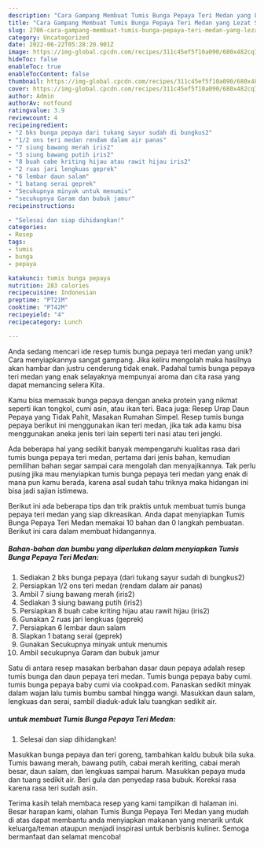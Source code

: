 ```yaml
---
description: "Cara Gampang Membuat Tumis Bunga Pepaya Teri Medan yang Lezat Sekali"
title: "Cara Gampang Membuat Tumis Bunga Pepaya Teri Medan yang Lezat Sekali"
slug: 2706-cara-gampang-membuat-tumis-bunga-pepaya-teri-medan-yang-lezat-sekali
category: Uncategorized
date: 2022-06-22T05:28:20.901Z
image: https://img-global.cpcdn.com/recipes/311c45ef5f10a090/680x482cq70/tumis-bunga-pepaya-teri-medan-foto-resep-utama.jpg
hideToc: false
enableToc: true
enableTocContent: false
thumbnail: https://img-global.cpcdn.com/recipes/311c45ef5f10a090/680x482cq70/tumis-bunga-pepaya-teri-medan-foto-resep-utama.jpg
cover: https://img-global.cpcdn.com/recipes/311c45ef5f10a090/680x482cq70/tumis-bunga-pepaya-teri-medan-foto-resep-utama.jpg
author: Admin
authorAv: notfound
ratingvalue: 3.9
reviewcount: 4
recipeingredient:
- "2 bks bunga pepaya dari tukang sayur sudah di bungkus2"
- "1/2 ons teri medan rendam dalam air panas"
- "7 siung bawang merah iris2"
- "3 siung bawang putih iris2"
- "8 buah cabe kriting hijau atau rawit hijau iris2"
- "2 ruas jari lengkuas geprek"
- "6 lembar daun salam"
- "1 batang serai geprek"
- "Secukupnya minyak untuk menumis"
- "secukupnya Garam dan bubuk jamur"
recipeinstructions:

- "Selesai dan siap dihidangkan!"
categories:
- Resep
tags:
- tumis
- bunga
- pepaya

katakunci: tumis bunga pepaya 
nutrition: 283 calories
recipecuisine: Indonesian
preptime: "PT21M"
cooktime: "PT42M"
recipeyield: "4"
recipecategory: Lunch

---
```





Anda sedang mencari ide resep tumis bunga pepaya teri medan yang unik? Cara menyiapkannya sangat gampang. Jika keliru mengolah maka hasilnya akan hambar dan justru cenderung tidak enak. Padahal tumis bunga pepaya teri medan yang enak selayaknya mempunyai aroma dan cita rasa yang dapat memancing selera Kita.





Kamu bisa memasak bunga pepaya dengan aneka protein yang nikmat seperti ikan tongkol, cumi asin, atau ikan teri. Baca juga: Resep Urap Daun Pepaya yang Tidak Pahit, Masakan Rumahan Simpel. Resep tumis bunga pepaya berikut ini menggunakan ikan teri medan, jika tak ada kamu bisa menggunakan aneka jenis teri lain seperti teri nasi atau teri jengki.

Ada beberapa hal yang sedikit banyak mempengaruhi kualitas rasa dari tumis bunga pepaya teri medan, pertama dari jenis bahan, kemudian pemilihan bahan segar sampai cara mengolah dan menyajikannya. Tak perlu pusing jika mau menyiapkan tumis bunga pepaya teri medan yang enak di mana pun kamu berada, karena asal sudah tahu triknya maka hidangan ini bisa jadi sajian istimewa.






Berikut ini ada beberapa tips dan trik praktis untuk membuat tumis bunga pepaya teri medan yang siap dikreasikan. Anda dapat menyiapkan Tumis Bunga Pepaya Teri Medan memakai 10 bahan dan 0 langkah pembuatan. Berikut ini cara dalam membuat hidangannya.

<!--inarticleads1-->

##### Bahan-bahan dan bumbu yang diperlukan dalam menyiapkan Tumis Bunga Pepaya Teri Medan:

1. Sediakan 2 bks bunga pepaya (dari tukang sayur sudah di bungkus2)
1. Persiapkan 1/2 ons teri medan (rendam dalam air panas)
1. Ambil 7 siung bawang merah (iris2)
1. Sediakan 3 siung bawang putih (iris2)
1. Persiapkan 8 buah cabe kriting hijau atau rawit hijau (iris2)
1. Gunakan 2 ruas jari lengkuas (geprek)
1. Persiapkan 6 lembar daun salam
1. Siapkan 1 batang serai (geprek)
1. Gunakan Secukupnya minyak untuk menumis
1. Ambil secukupnya Garam dan bubuk jamur


Satu di antara resep masakan berbahan dasar daun pepaya adalah resep tumis bunga dan daun pepaya teri medan. Tumis bunga pepaya baby cumi. tumis bunga pepaya baby cumi via cookpad.com. Panaskan sedikit minyak dalam wajan lalu tumis bumbu sambal hingga wangi. Masukkan daun salam, lengkuas dan serai, sambil diaduk-aduk lalu tuangkan sedikit air. 

<!--inarticleads2-->

#####  untuk membuat Tumis Bunga Pepaya Teri Medan:


1. Selesai dan siap dihidangkan!

Masukkan bunga pepaya dan teri goreng, tambahkan kaldu bubuk bila suka. Tumis bawang merah, bawang putih, cabai merah keriting, cabai merah besar, daun salam, dan lengkuas sampai harum. Masukkan pepaya muda dan tuang sedikit air. Beri gula dan penyedap rasa bubuk. Koreksi rasa karena rasa teri sudah asin. 

Terima kasih telah membaca resep yang kami tampilkan di halaman ini. Besar harapan kami, olahan Tumis Bunga Pepaya Teri Medan yang mudah di atas dapat membantu anda menyiapkan makanan yang menarik untuk keluarga/teman ataupun menjadi inspirasi untuk berbisnis kuliner. Semoga bermanfaat dan selamat mencoba!
